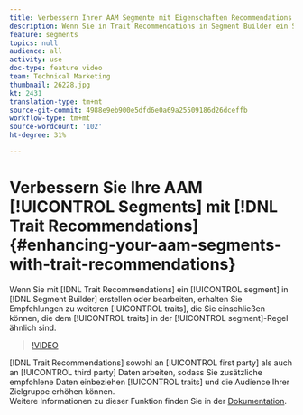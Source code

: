 ```yaml
---
title: Verbessern Ihrer AAM Segmente mit Eigenschaften Recommendations
description: Wenn Sie in Trait Recommendations in Segment Builder ein Segment erstellen oder bearbeiten, erhalten Sie Empfehlungen zu zusätzlichen Merkmalen, die Sie einschließen können. Diese sind vergleichbar mit den Merkmalen in der Segmentregel.
feature: segments
topics: null
audience: all
activity: use
doc-type: feature video
team: Technical Marketing
thumbnail: 26228.jpg
kt: 2431
translation-type: tm+mt
source-git-commit: 4988e9eb900e5dfd6e0a69a25509186d26dceffb
workflow-type: tm+mt
source-wordcount: '102'
ht-degree: 31%

---
```



# Verbessern Sie Ihre AAM [!UICONTROL Segments] mit [!DNL Trait Recommendations] {#enhancing-your-aam-segments-with-trait-recommendations}

Wenn Sie mit [!DNL Trait Recommendations] ein [!UICONTROL segment] in [!DNL Segment Builder] erstellen oder bearbeiten, erhalten Sie Empfehlungen zu weiteren [!UICONTROL traits], die Sie einschließen können, die dem [!UICONTROL traits] in der [!UICONTROL segment]-Regel ähnlich sind.

>[!VIDEO](https://video.tv.adobe.com/v/26228/?quality=12)

[!DNL Trait Recommendations] sowohl an  [!UICONTROL first party] als auch an  [!UICONTROL third party] Daten arbeiten, sodass Sie zusätzliche empfohlene Daten einbeziehen  [!UICONTROL traits] und die Audience Ihrer Zielgruppe erhöhen können.\
Weitere Informationen zu dieser Funktion finden Sie in der [Dokumentation](https://experiencecloud.adobe.com/resources/help/en_US/aam/trait-recommendations.html).